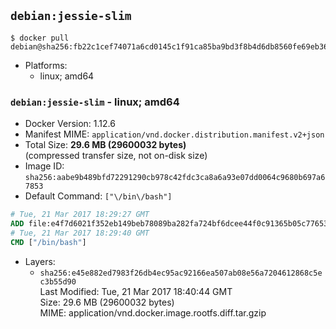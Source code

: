 ## `debian:jessie-slim`

```console
$ docker pull debian@sha256:fb22c1cef74071a6cd0145c1f91ca85ba9bd3f8b4d6db8560fe69eb36a175ca3
```

-	Platforms:
	-	linux; amd64

### `debian:jessie-slim` - linux; amd64

-	Docker Version: 1.12.6
-	Manifest MIME: `application/vnd.docker.distribution.manifest.v2+json`
-	Total Size: **29.6 MB (29600032 bytes)**  
	(compressed transfer size, not on-disk size)
-	Image ID: `sha256:aabe9b489bfd72291290cb978c42fdc3ca8a6a93e07dd0064c9680b697a67853`
-	Default Command: `["\/bin\/bash"]`

```dockerfile
# Tue, 21 Mar 2017 18:29:27 GMT
ADD file:e4f7d6021f352eb149beb78089ba282fa724bf6dcee44f0c91365b05c77653ee in / 
# Tue, 21 Mar 2017 18:29:40 GMT
CMD ["/bin/bash"]
```

-	Layers:
	-	`sha256:e45e882ed7983f26db4ec95ac92166ea507ab08e56a7204612868c5ec3b55d90`  
		Last Modified: Tue, 21 Mar 2017 18:40:44 GMT  
		Size: 29.6 MB (29600032 bytes)  
		MIME: application/vnd.docker.image.rootfs.diff.tar.gzip
